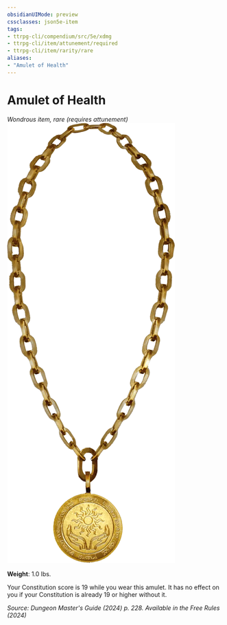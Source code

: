 ```yaml
---
obsidianUIMode: preview
cssclasses: json5e-item
tags:
- ttrpg-cli/compendium/src/5e/xdmg
- ttrpg-cli/item/attunement/required
- ttrpg-cli/item/rarity/rare
aliases: 
- "Amulet of Health"
---
```

# Amulet of Health
*Wondrous item, rare (requires attunement)*  
![](3-Compendium/items/img/amulet-of-health.webp#right)

**Weight**: 1.0 lbs.

Your Constitution score is 19 while you wear this amulet. It has no effect on you if your Constitution is already 19 or higher without it.

*Source: Dungeon Master's Guide (2024) p. 228. Available in the Free Rules (2024)*